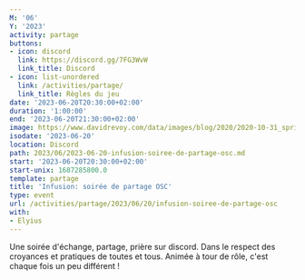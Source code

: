 ```yaml
---
M: '06'
Y: '2023'
activity: partage
buttons:
- icon: discord
  link: https://discord.gg/7FG3WvW
  link_title: Discord
- icon: list-unordered
  link: /activities/partage/
  link_title: Règles du jeu
date: '2023-06-20T20:30:00+02:00'
duration: '1:00:00'
end: '2023-06-20T21:30:00+02:00'
image: https://www.davidrevoy.com/data/images/blog/2020/2020-10-31_spritely_scene.jpg
isodate: '2023-06-20'
location: Discord
path: 2023/06/2023-06-20-infusion-soiree-de-partage-osc.md
start: '2023-06-20T20:30:00+02:00'
start-unix: 1687285800.0
template: partage
title: 'Infusion: soirée de partage OSC'
type: event
url: /activities/partage/2023/06/20/infusion-soiree-de-partage-osc
with:
- Elyius
---
```

Une soirée d'échange, partage, prière sur discord. Dans le respect des croyances et pratiques de toutes et tous. Animée à tour de rôle, c'est chaque fois un peu différent !